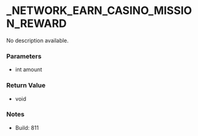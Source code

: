 # _NETWORK_EARN_CASINO_MISSION_REWARD

No description available.

### Parameters
* int amount

### Return Value
* void

### Notes
* Build: 811

